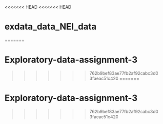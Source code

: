 <<<<<<< HEAD
<<<<<<< HEAD
# exdata_data_NEI_data
=======
# Exploratory-data-assignment-3
>>>>>>> 762b9bef83ae77fb2af92cabc3d03faeac51c420
=======
# Exploratory-data-assignment-3
>>>>>>> 762b9bef83ae77fb2af92cabc3d03faeac51c420
